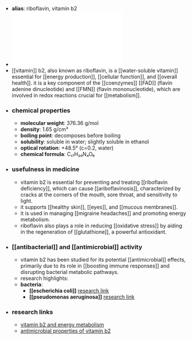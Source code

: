 - **alias**: riboflavin, vitamin b2
- ![Vitamin_B2.pdf](../assets/Vitamin_B2_1719303309556_0.pdf)
- [[vitamin]] b2, also known as riboflavin, is a [[water-soluble vitamin]] essential for [[energy production]], [[cellular function]], and [[overall health]]. it is a key component of the [[coenzymes]] [[FAD]] (flavin adenine dinucleotide) and [[FMN]] (flavin mononucleotide), which are involved in redox reactions crucial for [[metabolism]].
- ### chemical properties
	- **molecular weight**: 376.36 g/mol
	- **density**: 1.65 g/cm³
	- **boiling point**: decomposes before boiling
	- **solubility**: soluble in water; slightly soluble in ethanol
	- **optical rotation**: +48.5° (c=0.2, water)
	- **chemical formula**: C₁₇H₂₀N₄O₆
- ### usefulness in medicine
	- vitamin b2 is essential for preventing and treating [[riboflavin deficiency]], which can cause [[ariboflavinosis]], characterized by cracks at the corners of the mouth, sore throat, and sensitivity to light.
	- it supports [[healthy skin]], [[eyes]], and [[mucous membranes]].
	- it is used in managing [[migraine headaches]] and promoting energy metabolism.
	- riboflavin also plays a role in reducing [[oxidative stress]] by aiding in the regeneration of [[glutathione]], a powerful antioxidant.
- ### [[antibacterial]] and [[antimicrobial]] activity
	- vitamin b2 has been studied for its potential [[antimicrobial]] effects, primarily due to its role in [[boosting immune responses]] and disrupting bacterial metabolic pathways.
	- research highlights:
	- **bacteria**:
		- **[[escherichia coli]]** [research link](https://scholar.google.com/scholar?q=Escherichia+coli+vitamin+B2)
		- **[[pseudomonas aeruginosa]]** [research link](https://scholar.google.com/scholar?q=Pseudomonas+aeruginosa+vitamin+B2)
- ### research links
	- [vitamin b2 and energy metabolism](https://scholar.google.com/scholar?q=vitamin+B2+energy+metabolism)
	- [antimicrobial properties of vitamin b2](https://scholar.google.com/scholar?q=antimicrobial+properties+of+vitamin+B2)